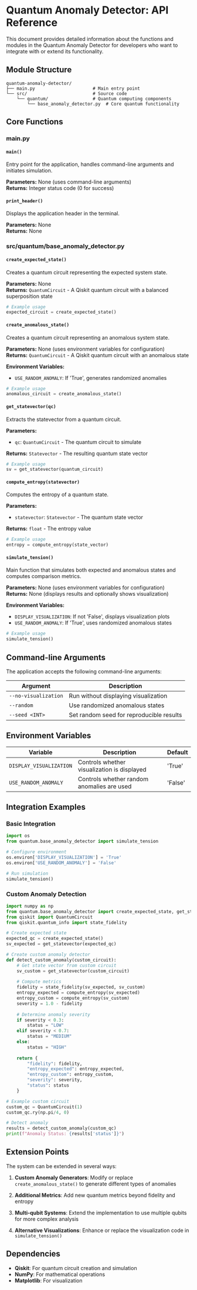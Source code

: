 # Quantum Anomaly Detector: API Reference

This document provides detailed information about the functions and modules in the Quantum Anomaly Detector for developers who want to integrate with or extend its functionality.

## Module Structure

```
quantum-anomaly-detector/
├── main.py                      # Main entry point
└── src/                         # Source code
    └── quantum/                 # Quantum computing components
        └── base_anomaly_detector.py  # Core quantum functionality
```

## Core Functions

### main.py

#### `main()`
Entry point for the application, handles command-line arguments and initiates simulation.

**Parameters:** None (uses command-line arguments)  
**Returns:** Integer status code (0 for success)

#### `print_header()`
Displays the application header in the terminal.

**Parameters:** None  
**Returns:** None

### src/quantum/base_anomaly_detector.py

#### `create_expected_state()`
Creates a quantum circuit representing the expected system state.

**Parameters:** None  
**Returns:** `QuantumCircuit` - A Qiskit quantum circuit with a balanced superposition state

```python
# Example usage
expected_circuit = create_expected_state()
```

#### `create_anomalous_state()`
Creates a quantum circuit representing an anomalous system state.

**Parameters:** None (uses environment variables for configuration)  
**Returns:** `QuantumCircuit` - A Qiskit quantum circuit with an anomalous state

**Environment Variables:**
- `USE_RANDOM_ANOMALY`: If 'True', generates randomized anomalies

```python
# Example usage
anomalous_circuit = create_anomalous_state()
```

#### `get_statevector(qc)`
Extracts the statevector from a quantum circuit.

**Parameters:**
- `qc`: `QuantumCircuit` - The quantum circuit to simulate

**Returns:** `Statevector` - The resulting quantum state vector

```python
# Example usage
sv = get_statevector(quantum_circuit)
```

#### `compute_entropy(statevector)`
Computes the entropy of a quantum state.

**Parameters:**
- `statevector`: `Statevector` - The quantum state vector

**Returns:** `float` - The entropy value

```python
# Example usage
entropy = compute_entropy(state_vector)
```

#### `simulate_tension()`
Main function that simulates both expected and anomalous states and computes comparison metrics.

**Parameters:** None (uses environment variables for configuration)  
**Returns:** None (displays results and optionally shows visualization)

**Environment Variables:**
- `DISPLAY_VISUALIZATION`: If not 'False', displays visualization plots
- `USE_RANDOM_ANOMALY`: If 'True', uses randomized anomalous states

```python
# Example usage
simulate_tension()
```

## Command-line Arguments

The application accepts the following command-line arguments:

| Argument | Description |
|----------|-------------|
| `--no-visualization` | Run without displaying visualization |
| `--random` | Use randomized anomalous states |
| `--seed <INT>` | Set random seed for reproducible results |

## Environment Variables

| Variable | Description | Default |
|----------|-------------|---------|
| `DISPLAY_VISUALIZATION` | Controls whether visualization is displayed | 'True' |
| `USE_RANDOM_ANOMALY` | Controls whether random anomalies are used | 'False' |

## Integration Examples

### Basic Integration

```python
import os
from quantum.base_anomaly_detector import simulate_tension

# Configure environment
os.environ['DISPLAY_VISUALIZATION'] = 'True'
os.environ['USE_RANDOM_ANOMALY'] = 'False'

# Run simulation
simulate_tension()
```

### Custom Anomaly Detection

```python
import numpy as np
from quantum.base_anomaly_detector import create_expected_state, get_statevector, compute_entropy
from qiskit import QuantumCircuit
from qiskit.quantum_info import state_fidelity

# Create expected state
expected_qc = create_expected_state()
sv_expected = get_statevector(expected_qc)

# Create custom anomaly detector
def detect_custom_anomaly(custom_circuit):
    # Get state vector from custom circuit
    sv_custom = get_statevector(custom_circuit)
    
    # Compute metrics
    fidelity = state_fidelity(sv_expected, sv_custom)
    entropy_expected = compute_entropy(sv_expected)
    entropy_custom = compute_entropy(sv_custom)
    severity = 1.0 - fidelity
    
    # Determine anomaly severity
    if severity < 0.3:
        status = "LOW"
    elif severity < 0.7:
        status = "MEDIUM"
    else:
        status = "HIGH"
    
    return {
        "fidelity": fidelity,
        "entropy_expected": entropy_expected,
        "entropy_custom": entropy_custom,
        "severity": severity,
        "status": status
    }

# Example custom circuit
custom_qc = QuantumCircuit(1)
custom_qc.ry(np.pi/4, 0)

# Detect anomaly
results = detect_custom_anomaly(custom_qc)
print(f"Anomaly Status: {results['status']}")
```

## Extension Points

The system can be extended in several ways:

1. **Custom Anomaly Generators**: Modify or replace `create_anomalous_state()` to generate different types of anomalies

2. **Additional Metrics**: Add new quantum metrics beyond fidelity and entropy

3. **Multi-qubit Systems**: Extend the implementation to use multiple qubits for more complex analysis

4. **Alternative Visualizations**: Enhance or replace the visualization code in `simulate_tension()`

## Dependencies

- **Qiskit**: For quantum circuit creation and simulation
- **NumPy**: For mathematical operations
- **Matplotlib**: For visualization
